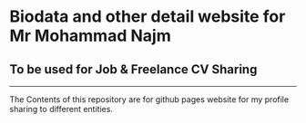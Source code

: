 # Biodata and other detail website for Mr Mohammad Najm

## To be used for Job & Freelance CV Sharing

----

The Contents of this repository are for github pages website for my profile sharing to different entities.

